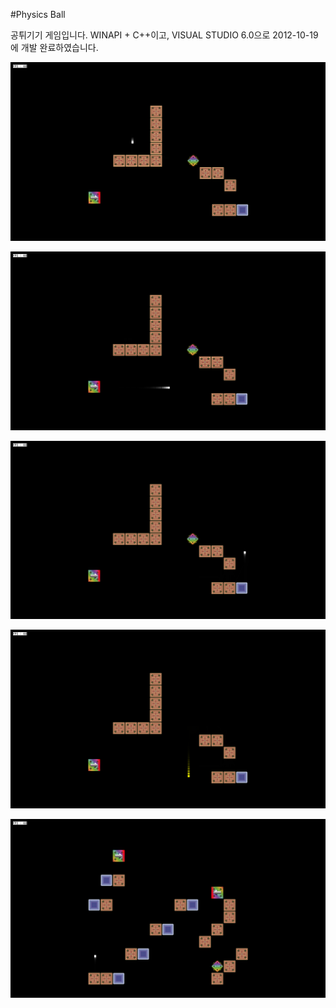 #Physics Ball

 공튀기기 게임입니다. WINAPI + C++이고, VISUAL STUDIO 6.0으로 2012-10-19에 개발 완료하였습니다.


![](https://github.com/hyungkee/physics_ball/raw/master/sc1.png)

![](https://github.com/hyungkee/physics_ball/raw/master/sc2.png)

![](https://github.com/hyungkee/physics_ball/raw/master/sc3.png)

![](https://github.com/hyungkee/physics_ball/raw/master/sc4.png)

![](https://github.com/hyungkee/physics_ball/raw/master/sc5.png)
